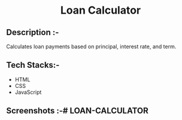 # <p align="center">Loan Calculator</p>

## Description :-

Calculates loan payments based on principal, interest rate, and term.

## Tech Stacks:-

- HTML
- CSS
- JavaScript

## Screenshots :-# LOAN-CALCULATOR
